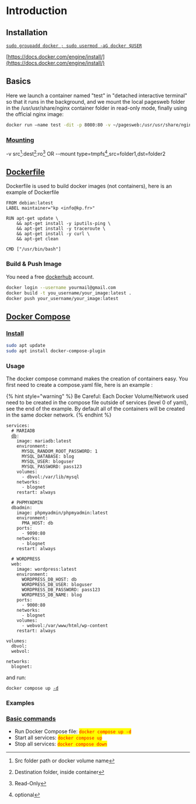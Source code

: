 # Introduction

## Installation

<pre class="language-bash" data-full-width="false"><code class="lang-bash"><a data-footnote-ref href="#user-content-fn-1">sudo groupadd docker ; sudo usermod -aG docker $USER</a>
</code></pre>

[https://docs.docker.com/engine/install/](https://docs.docker.com/engine/install/)

## Basics

Here we launch a container named "test" in "detached interactive terminal" so that it runs in the background, and we mount the local pagesweb folder in the /usr/usr/share/nginx container folder in read-only mode, finally using the official nginx image:

```bash
docker run —name test -dit -p 8080:80 -v ~/pagesweb:/usr/usr/share/nginx/html:ro nginx
```

### [Mounting](https://docs.docker.com/storage/bind-mounts/)

\-v src[^2]:dest[^3]:ro[^4]  OR  --mount type=tmpfs[^5],src=folder1,dst=folder2

## [Dockerfile](https://docs.docker.com/reference/dockerfile/)

Dockerfile is used to build docker images (not containers), here is an example of Dockerfile

```docker
FROM debian:latest
LABEL maintainer="kp <info@kp.fr>"

RUN apt-get update \
    && apt-get install -y iputils-ping \
    && apt-get install -y traceroute \
    && apt-get install -y curl \
    && apt-get clean

CMD ["/usr/bin/bash"]
```

### Build & Push Image

You need a free [dockerhub](https://hub.docker.com/) account.

```bash
docker login --username yourmail@gmail.com
docker build -t you_username/your_image:latest .
docker push your_username/your_image:latest
```

## [Docker Compose](https://docs.docker.com/compose/)

### [Install](https://docs.docker.com/compose/install/)

```bash
sudo apt update
sudo apt install docker-compose-plugin
```

### Usage

The docker compose command makes the creation of containers easy. You first need to create a compose.yaml file, here is an example :

{% hint style="warning" %}
Be Careful: Each Docker Volume/Network used need to be created in the compose file outside of services (level 0 of yaml), see the end of the example. By default all of the containers will be created in the same docker network.
{% endhint %}

<pre class="language-yaml"><code class="lang-yaml">services:
  # MARIADB
  <a data-footnote-ref href="#user-content-fn-6">db</a>:
    image: mariadb:latest
    environment:
      MYSQL_RANDOM_ROOT_PASSWORD: 1
      MYSQL_DATABASE: blog
      MYSQL_USER: bloguser
      MYSQL_PASSWORD: pass123
    volumes:
      - dbvol:/var/lib/mysql
    networks:
      - blognet
    restart: always

  # PHPMYADMIN
  dbadmin:
    image: phpmyadmin/phpmyadmin:latest
    environment:
      PMA_HOST: db
    ports:
      - 9090:80
    networks:
      - blognet
    restart: always

  # WORDPRESS
  web:
    image: wordpress:latest
    environment:
      WORDPRESS_DB_HOST: db
      WORDPRESS_DB_USER: bloguser
      WORDPRESS_DB_PASSWORD: pass123
      WORDPRESS_DB_NAME: blog
    ports:
      - 9000:80
    networks:
      - blognet
    volumes:
      - webvol:/var/www/html/wp-content
    restart: always

volumes:
  dbvol:
  webvol:

networks:
  blognet:
</code></pre>

and run:

<pre class="language-bash" data-full-width="false"><code class="lang-bash">docker compose up <a data-footnote-ref href="#user-content-fn-7">-d</a>
</code></pre>

### Examples



### [Basic commands](https://docs.docker.com/reference/cli/docker/compose/)

* Run Docker Compose file: <mark style="color:red;">`docker compose up -d`</mark>
* Start all services: <mark style="color:red;">`docker compose up`</mark>
* Stop all services: <mark style="color:red;">`docker compose down`</mark>



[^1]: If you don't do this before install you may have permissions issues with docker

[^2]: Src folder path or docker volume name

[^3]: Destination folder, inside container

[^4]: Read-Only

[^5]: optional

[^6]: hostname of container, can be used thanks to docker dns service

[^7]: (Optionnal) Detached mode: Run containers in the background
